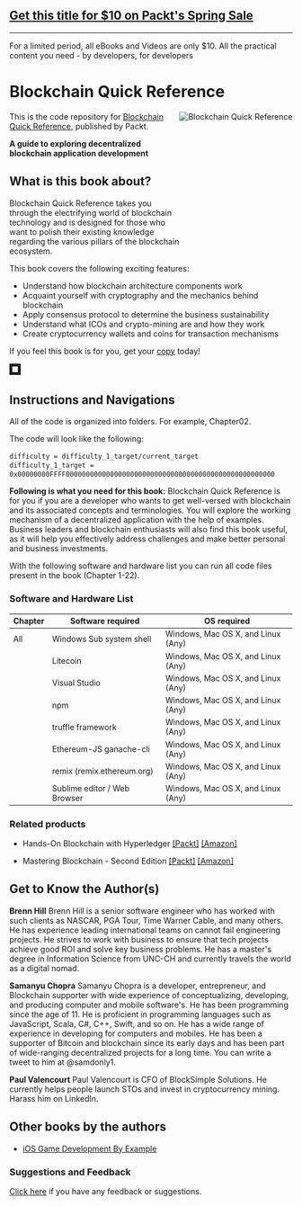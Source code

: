 ## [Get this title for $10 on Packt's Spring Sale](https://www.packt.com/B09977?utm_source=github&utm_medium=packt-github-repo&utm_campaign=spring_10_dollar_2022)
-----
For a limited period, all eBooks and Videos are only $10. All the practical content you need \- by developers, for developers

# Blockchain Quick Reference

<a href="https://www.packtpub.com/big-data-and-business-intelligence/blockchain-quick-reference?utm_source=github&utm_medium=repository&utm_campaign=9781788995788"><img src="https://d255esdrn735hr.cloudfront.net/sites/default/files/imagecache/ppv4_main_book_cover/9781788995788.png" alt="Blockchain Quick Reference" height="256px" align="right"></a>

This is the code repository for [Blockchain Quick Reference](https://www.packtpub.com/big-data-and-business-intelligence/blockchain-quick-reference?utm_source=github&utm_medium=repository&utm_campaign=9781788995788), published by Packt.

**A guide to exploring decentralized blockchain application development**

## What is this book about?
Blockchain Quick Reference takes you through the electrifying world of blockchain technology and is designed for those who want to polish their existing knowledge regarding the various pillars of the blockchain ecosystem.

This book covers the following exciting features:
* Understand how blockchain architecture components work
* Acquaint yourself with cryptography and the mechanics behind blockchain
* Apply consensus protocol to determine the business sustainability
* Understand what ICOs and crypto-mining are and how they work
* Create cryptocurrency wallets and coins for transaction mechanisms

If you feel this book is for you, get your [copy](https://www.amazon.com/dp/10DigitISBN) today!

<a href="https://www.packtpub.com/?utm_source=github&utm_medium=banner&utm_campaign=GitHubBanner"><img src="https://raw.githubusercontent.com/PacktPublishing/GitHub/master/GitHub.png" 
alt="https://www.packtpub.com/" border="5" /></a>


## Instructions and Navigations
All of the code is organized into folders. For example, Chapter02.

The code will look like the following:
```
difficulty = difficulty_1_target/current_target
difficulty_1_target =
0x00000000FFFF0000000000000000000000000000000000000000000000000000
```

**Following is what you need for this book:**
Blockchain Quick Reference is for you if you are a developer who wants to get well-versed with blockchain and its associated concepts and terminologies. You will explore the working mechanism of a decentralized application with the help of examples. Business leaders and blockchain enthusiasts will also find this book useful, as it will help you effectively address challenges and make better personal and business investments.

With the following software and hardware list you can run all code files present in the book (Chapter 1-22).

### Software and Hardware List

| Chapter | Software required                   | OS required                        |
| ------- | ------------------------------------| -----------------------------------|
|  All    | Windows Sub system shell            | Windows, Mac OS X, and Linux (Any) |
|         | Litecoin                            | Windows, Mac OS X, and Linux (Any) |
|         | Visual Studio                       | Windows, Mac OS X, and Linux (Any) |
|         | npm                                 | Windows, Mac OS X, and Linux (Any) |
|         | truffle framework                   | Windows, Mac OS X, and Linux (Any) |
|         | Ethereum-JS ganache-cli             | Windows, Mac OS X, and Linux (Any) |
|         | remix (remix.ethereum.org)          | Windows, Mac OS X, and Linux (Any) |
|         | Sublime editor / Web Browser        | Windows, Mac OS X, and Linux (Any) |



### Related products <Other books you may enjoy>
* Hands-On Blockchain with Hyperledger [[Packt]](https://www.packtpub.com/big-data-and-business-intelligence/hands-blockchain-hyperledger?utm_source=github&utm_medium=repository&utm_campaign=9781788994521) [[Amazon]](https://www.amazon.com/dp/1788994523)

* Mastering Blockchain - Second Edition [[Packt]](https://www.packtpub.com/big-data-and-business-intelligence/mastering-blockchain-second-edition?utm_source=github&utm_medium=repository&utm_campaign=9781788839044) [[Amazon]](https://www.amazon.com/dp/1788839048)

## Get to Know the Author(s)
**Brenn Hill**
Brenn Hill is a senior software engineer who has worked with such clients as NASCAR, PGA Tour, Time Warner Cable, and many others. He has experience leading international teams on cannot fail engineering projects. He strives to work with business to ensure that tech projects achieve good ROI and solve key business problems. He has a master's degree in Information Science from UNC-CH and currently travels the world as a digital nomad.

**Samanyu Chopra**
Samanyu Chopra is a developer, entrepreneur, and Blockchain supporter with wide experience of conceptualizing, developing, and producing computer and mobile software's. He has been programming since the age of 11. He is proficient in programming languages such as JavaScript, Scala, C#, C++, Swift, and so on. He has a wide range of experience in developing for computers and mobiles. He has been a supporter of Bitcoin and blockchain since its early days and has been part of wide-ranging decentralized projects for a long time. You can write a tweet to him at @samdonly1.

**Paul Valencourt**
Paul Valencourt is CFO of BlockSimple Solutions. He currently helps people launch STOs and invest in cryptocurrency mining. Harass him on LinkedIn.


## Other books by the authors
* [iOS Game Development By Example](https://www.packtpub.com/game-development/ios-game-development-example?utm_source=github&utm_medium=repository&utm_campaign=9781785284694)


### Suggestions and Feedback
[Click here](https://docs.google.com/forms/d/e/1FAIpQLSdy7dATC6QmEL81FIUuymZ0Wy9vH1jHkvpY57OiMeKGqib_Ow/viewform) if you have any feedback or suggestions.
